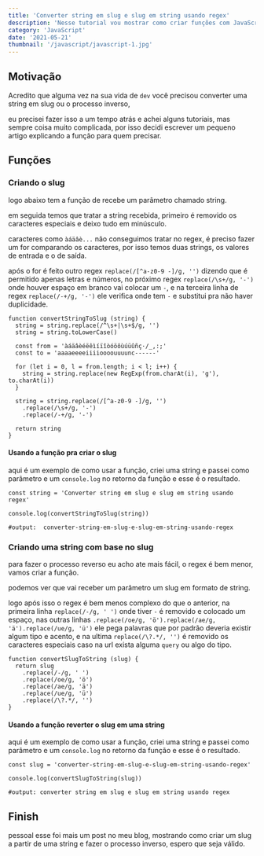 ```yaml
---
title: 'Converter string em slug e slug em string usando regex'
description: 'Nesse tutorial vou mostrar como criar funções com JavaScript para criar um slug de acordo com um texto e fazer o processo inverso, converter um slug em string usando javascript e regex'
category: 'JavaScript'
date: '2021-05-21'
thumbnail: '/javascript/javascript-1.jpg'
---
```


## Motivação
Acredito que alguma vez na sua vida de `dev` você precisou converter uma string em slug ou o processo inverso,

eu precisei fazer isso a um tempo atrás e achei alguns tutoriais, mas sempre coisa muito complicada, por isso decidi
escrever um pequeno artigo explicando a função para quem precisar.

## Funções
### Criando o slug
logo abaixo tem a função de recebe um parâmetro chamado string.

em seguida temos que tratar a string recebida, primeiro é removido os caracteres especiais e deixo tudo em minúsculo.

caracteres como `àáäâè...` não conseguimos tratar no regex, é preciso fazer um for comparando os caracteres, por isso temos duas strings, os valores de entrada e o de saída.

após o for é feito outro regex `replace(/[^a-z0-9 -]/g, '')` dizendo que é permitido apenas letras e números, no próximo regex `replace(/\s+/g, '-')` onde houver espaço em branco vai colocar um `-`, e na terceira linha de regex `replace(/-+/g, '-')` ele verifica onde tem `-` e substitui pra não haver duplicidade.


```
function convertStringToSlug (string) {
  string = string.replace(/^\s+|\s+$/g, '')
  string = string.toLowerCase()

  const from = 'àáäâèéëêìíïîòóöôùúüûñç·/_,:;'
  const to = 'aaaaeeeeiiiioooouuuunc------'

  for (let i = 0, l = from.length; i < l; i++) {
    string = string.replace(new RegExp(from.charAt(i), 'g'), to.charAt(i))
  }

  string = string.replace(/[^a-z0-9 -]/g, '')
    .replace(/\s+/g, '-')
    .replace(/-+/g, '-')

  return string
}

```

#### Usando a função pra criar o slug
aqui é um exemplo de como usar a função, criei uma string e passei como parâmetro e um `console.log` no retorno da função e esse é o resultado.


```
const string = 'Converter string em slug e slug em string usando regex'

console.log(convertStringToSlug(string))

#output:  converter-string-em-slug-e-slug-em-string-usando-regex
```

### Criando uma string com base no slug

para fazer o processo reverso eu acho ate mais fácil, o regex é bem menor, vamos criar a função.

podemos ver que vai receber um parâmetro um slug em formato de string.

logo após isso o regex é bem menos complexo do que o anterior, na primeira linha `replace(/-/g, ' ')` onde tiver `-` é removido e colocado um espaço, nas outras linhas `.replace(/oe/g, 'ö').replace(/ae/g, 'ä').replace(/ue/g, 'ü')` ele pega palavras que por padrão deveria existir algum tipo e acento, e na ultima `replace(/\?.*/, '')` é removido os caracteres especiais caso na url exista alguma `query` ou algo do tipo.


```
function convertSlugToString (slug) {
  return slug
    .replace(/-/g, ' ')
    .replace(/oe/g, 'ö')
    .replace(/ae/g, 'ä')
    .replace(/ue/g, 'ü')
    .replace(/\?.*/, '')
}

```

#### Usando a função reverter o slug em uma string
aqui é um exemplo de como usar a função, criei uma string e passei como parâmetro e um `console.log` no retorno da função e esse é o resultado.


```
const slug = 'converter-string-em-slug-e-slug-em-string-usando-regex'

console.log(convertSlugToString(slug))

#output: converter string em slug e slug em string usando regex

```

## Finish
pessoal esse foi mais um post no meu blog, mostrando como criar um slug a partir de uma string e fazer o processo inverso, espero que seja válido.
